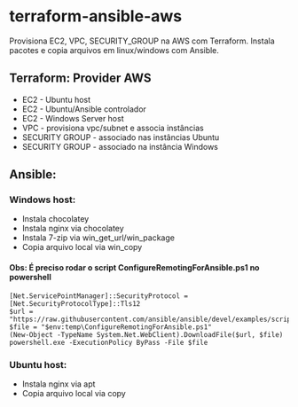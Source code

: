# terraform-ansible-aws
 Provisiona EC2, VPC, SECURITY_GROUP na AWS com Terraform. Instala pacotes e copia arquivos em linux/windows com Ansible.

 
## Terraform: Provider AWS 
* EC2 - Ubuntu host
* EC2 - Ubuntu/Ansible controlador
* EC2 - Windows Server host
* VPC - provisiona vpc/subnet e associa instâncias 
* SECURITY GROUP - associado nas instâncias Ubuntu
* SECURITY GROUP - associado na instância Windows

## Ansible:
###  Windows host:
* Instala chocolatey
* Instala nginx via chocolatey
* Instala 7-zip via win_get_url/win_package
* Copia arquivo local via win_copy
#### Obs: É preciso rodar o script ConfigureRemotingForAnsible.ps1 no powershell
```
[Net.ServicePointManager]::SecurityProtocol = [Net.SecurityProtocolType]::Tls12
$url = "https://raw.githubusercontent.com/ansible/ansible/devel/examples/scripts/ConfigureRemotingForAnsible.ps1"
$file = "$env:temp\ConfigureRemotingForAnsible.ps1"
(New-Object -TypeName System.Net.WebClient).DownloadFile($url, $file)
powershell.exe -ExecutionPolicy ByPass -File $file
```

###  Ubuntu host:
* Instala nginx via apt 
* Copia arquivo local via copy
